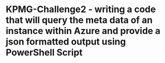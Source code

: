 # KPMG-Challenge2 - writing a code that will query the meta data of an instance within Azure and provide a json formatted output using PowerShell Script
